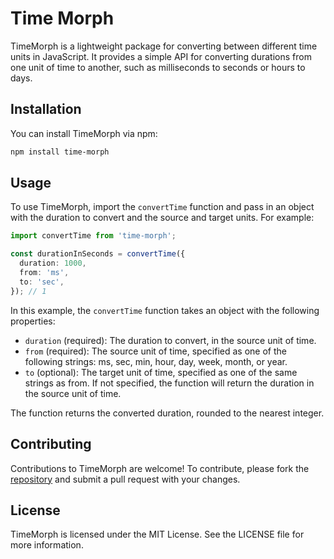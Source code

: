 # Time Morph

TimeMorph is a lightweight package for converting between different time units in JavaScript. It provides a simple API for converting durations from one unit of time to another, such as milliseconds to seconds or hours to days.

## Installation

You can install TimeMorph via npm:

```bash
npm install time-morph
```

## Usage

To use TimeMorph, import the `convertTime` function and pass in an object with the duration to convert and the source and target units. For example:

```typescript
import convertTime from 'time-morph';

const durationInSeconds = convertTime({
  duration: 1000,
  from: 'ms',
  to: 'sec',
}); // 1
```

In this example, the `convertTime` function takes an object with the following properties:

- `duration` (required): The duration to convert, in the source unit of time.
- `from` (required): The source unit of time, specified as one of the following strings: ms, sec, min, hour, day, week, month, or year.
- `to` (optional): The target unit of time, specified as one of the same strings as from. If not specified, the function will return the duration in the source unit of time.

The function returns the converted duration, rounded to the nearest integer.

## Contributing

Contributions to TimeMorph are welcome! To contribute, please fork the [repository](https://github.com/tonyaellie/time-morph) and submit a pull request with your changes.

## License

TimeMorph is licensed under the MIT License. See the LICENSE file for more information.
